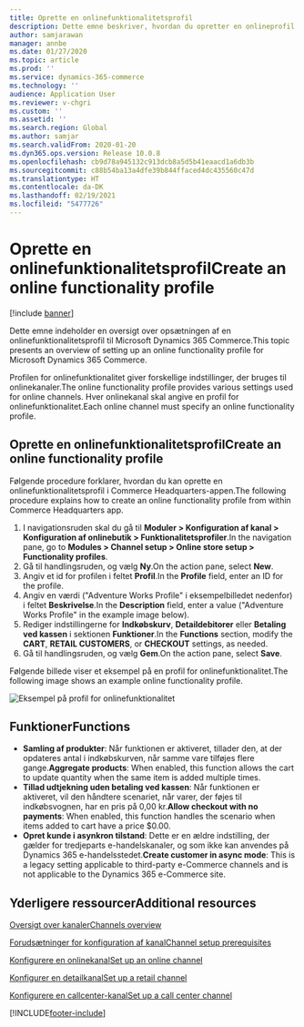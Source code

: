 ```yaml
---
title: Oprette en onlinefunktionalitetsprofil
description: Dette emne beskriver, hvordan du opretter en onlineprofil for funktionalitet i Microsoft Dynamics 365 Commerce.
author: samjarawan
manager: annbe
ms.date: 01/27/2020
ms.topic: article
ms.prod: ''
ms.service: dynamics-365-commerce
ms.technology: ''
audience: Application User
ms.reviewer: v-chgri
ms.custom: ''
ms.assetid: ''
ms.search.region: Global
ms.author: samjar
ms.search.validFrom: 2020-01-20
ms.dyn365.ops.version: Release 10.0.8
ms.openlocfilehash: cb9d78a945132c913dcb8a5d5b41eaacd1a6db3b
ms.sourcegitcommit: c88b54ba13a4dfe39b844ffaced4dc435560c47d
ms.translationtype: HT
ms.contentlocale: da-DK
ms.lasthandoff: 02/19/2021
ms.locfileid: "5477726"
---
```

# <a name="create-an-online-functionality-profile"></a><span data-ttu-id="69d82-103">Oprette en onlinefunktionalitetsprofil</span><span class="sxs-lookup"><span data-stu-id="69d82-103">Create an online functionality profile</span></span>

[!include [banner](includes/banner.md)]

<span data-ttu-id="69d82-104">Dette emne indeholder en oversigt over opsætningen af en onlinefunktionalitetsprofil til Microsoft Dynamics 365 Commerce.</span><span class="sxs-lookup"><span data-stu-id="69d82-104">This topic presents an overview of setting up an online functionality profile for Microsoft Dynamics 365 Commerce.</span></span>

<span data-ttu-id="69d82-105">Profilen for onlinefunktionalitet giver forskellige indstillinger, der bruges til onlinekanaler.</span><span class="sxs-lookup"><span data-stu-id="69d82-105">The online functionality profile provides various settings used for online channels.</span></span> <span data-ttu-id="69d82-106">Hver onlinekanal skal angive en profil for onlinefunktionalitet.</span><span class="sxs-lookup"><span data-stu-id="69d82-106">Each online channel must specify an online functionality profile.</span></span>

## <a name="create-an-online-functionality-profile"></a><span data-ttu-id="69d82-107">Oprette en onlinefunktionalitetsprofil</span><span class="sxs-lookup"><span data-stu-id="69d82-107">Create an online functionality profile</span></span>

<span data-ttu-id="69d82-108">Følgende procedure forklarer, hvordan du kan oprette en onlinefunktionalitetsprofil i Commerce Headquarters-appen.</span><span class="sxs-lookup"><span data-stu-id="69d82-108">The following procedure explains how to create an online functionality profile from within Commerce Headquarters app.</span></span>

1. <span data-ttu-id="69d82-109">I navigationsruden skal du gå til **Moduler \> Konfiguration af kanal \> Konfiguration af onlinebutik \> Funktionalitetsprofiler**.</span><span class="sxs-lookup"><span data-stu-id="69d82-109">In the navigation pane, go to **Modules \> Channel setup \> Online store setup \> Functionality profiles**.</span></span>
1. <span data-ttu-id="69d82-110">Gå til handlingsruden, og vælg **Ny**.</span><span class="sxs-lookup"><span data-stu-id="69d82-110">On the action pane, select **New**.</span></span>
1. <span data-ttu-id="69d82-111">Angiv et id for profilen i feltet **Profil**.</span><span class="sxs-lookup"><span data-stu-id="69d82-111">In the **Profile** field, enter an ID for the profile.</span></span>
1. <span data-ttu-id="69d82-112">Angiv en værdi ("Adventure Works Profile" i eksempelbilledet nedenfor) i feltet **Beskrivelse**.</span><span class="sxs-lookup"><span data-stu-id="69d82-112">In the **Description** field, enter a value ("Adventure Works Profile" in the example image below).</span></span>
1. <span data-ttu-id="69d82-113">Rediger indstillingerne for **Indkøbskurv**, **Detaildebitorer** eller **Betaling ved kassen** i sektionen **Funktioner**.</span><span class="sxs-lookup"><span data-stu-id="69d82-113">In the **Functions** section, modify the **CART**, **RETAIL CUSTOMERS**, or **CHECKOUT** settings, as needed.</span></span>
1. <span data-ttu-id="69d82-114">Gå til handlingsruden, og vælg **Gem**.</span><span class="sxs-lookup"><span data-stu-id="69d82-114">On the action pane, select **Save**.</span></span>

<span data-ttu-id="69d82-115">Følgende billede viser et eksempel på en profil for onlinefunktionalitet.</span><span class="sxs-lookup"><span data-stu-id="69d82-115">The following image shows an example online functionality profile.</span></span>
  
![Eksempel på profil for onlinefunktionalitet](media/online-functionality-profile.png)

## <a name="functions"></a><span data-ttu-id="69d82-117">Funktioner</span><span class="sxs-lookup"><span data-stu-id="69d82-117">Functions</span></span>

- <span data-ttu-id="69d82-118">**Samling af produkter**: Når funktionen er aktiveret, tillader den, at der opdateres antal i indkøbskurven, når samme vare tilføjes flere gange.</span><span class="sxs-lookup"><span data-stu-id="69d82-118">**Aggregate products**: When enabled, this function allows the cart to update quantity when the same item is added multiple times.</span></span>
- <span data-ttu-id="69d82-119">**Tillad udtjekning uden betaling ved kassen**: Når funktionen er aktiveret, vil den håndtere scenariet, når varer, der føjes til indkøbsvognen, har en pris på 0,00 kr.</span><span class="sxs-lookup"><span data-stu-id="69d82-119">**Allow checkout with no payments**: When enabled, this function handles the scenario when items added to cart have a price $0.00.</span></span>
- <span data-ttu-id="69d82-120">**Opret kunde i asynkron tilstand**: Dette er en ældre indstilling, der gælder for tredjeparts e-handelskanaler, og som ikke kan anvendes på Dynamics 365 e-handelsstedet.</span><span class="sxs-lookup"><span data-stu-id="69d82-120">**Create customer in async mode**: This is a legacy setting applicable to third-party e-Commerce channels and is not applicable to the Dynamics 365 e-Commerce site.</span></span>

## <a name="additional-resources"></a><span data-ttu-id="69d82-121">Yderligere ressourcer</span><span class="sxs-lookup"><span data-stu-id="69d82-121">Additional resources</span></span>

[<span data-ttu-id="69d82-122">Oversigt over kanaler</span><span class="sxs-lookup"><span data-stu-id="69d82-122">Channels overview</span></span>](channels-overview.md)

[<span data-ttu-id="69d82-123">Forudsætninger for konfiguration af kanal</span><span class="sxs-lookup"><span data-stu-id="69d82-123">Channel setup prerequisites</span></span>](channels-prerequisites.md)

[<span data-ttu-id="69d82-124">Konfigurere en onlinekanal</span><span class="sxs-lookup"><span data-stu-id="69d82-124">Set up an online channel</span></span>](channel-setup-online.md)

[<span data-ttu-id="69d82-125">Konfigurer en detailkanal</span><span class="sxs-lookup"><span data-stu-id="69d82-125">Set up a retail channel</span></span>](channel-setup-retail.md)

[<span data-ttu-id="69d82-126">Konfigurere en callcenter-kanal</span><span class="sxs-lookup"><span data-stu-id="69d82-126">Set up a call center channel</span></span>](channel-setup-callcenter.md)


[!INCLUDE[footer-include](../includes/footer-banner.md)]
